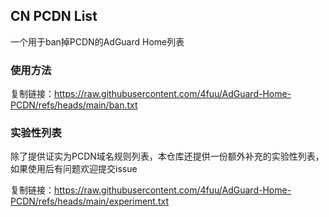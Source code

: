 ## CN PCDN List

一个用于ban掉PCDN的AdGuard Home列表

### 使用方法
复制链接：https://raw.githubusercontent.com/4fuu/AdGuard-Home-PCDN/refs/heads/main/ban.txt

### 实验性列表
除了提供证实为PCDN域名规则列表，本仓库还提供一份额外补充的实验性列表，如果使用后有问题欢迎提交issue

复制链接：https://raw.githubusercontent.com/4fuu/AdGuard-Home-PCDN/refs/heads/main/experiment.txt
